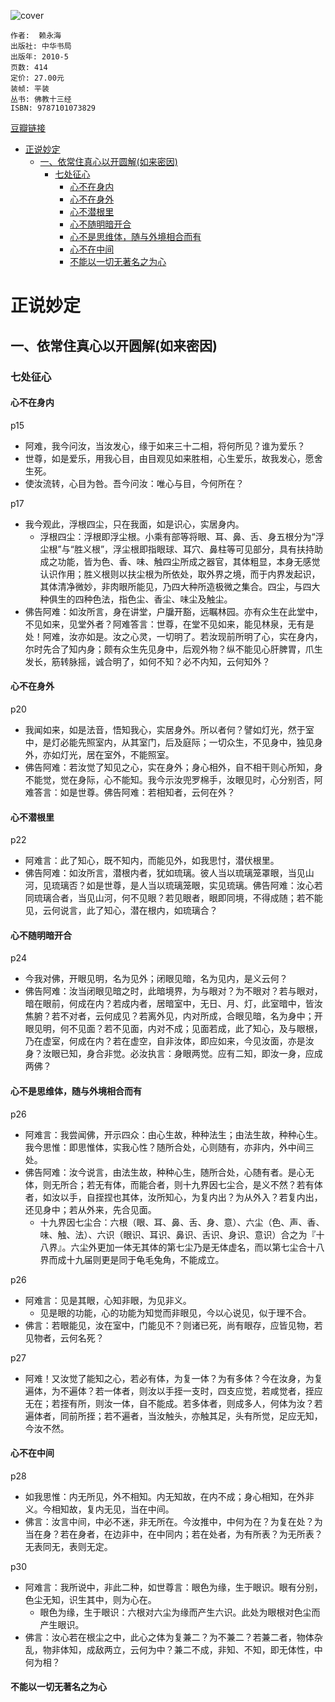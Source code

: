 ![cover](https://img1.doubanio.com/view/subject/l/public/s4376509.jpg)

    作者:  赖永海 
    出版社: 中华书局
    出版年: 2010-5
    页数: 414
    定价: 27.00元
    装帧: 平装
    丛书: 佛教十三经
    ISBN: 9787101073829

[豆瓣链接](https://book.douban.com/subject/4843462/)

- [正说妙定](#%E6%AD%A3%E8%AF%B4%E5%A6%99%E5%AE%9A)
  - [一、依常住真心以开圆解(如来密因)](#%E4%B8%80%E4%BE%9D%E5%B8%B8%E4%BD%8F%E7%9C%9F%E5%BF%83%E4%BB%A5%E5%BC%80%E5%9C%86%E8%A7%A3%E5%A6%82%E6%9D%A5%E5%AF%86%E5%9B%A0)
    - [七处征心](#%E4%B8%83%E5%A4%84%E5%BE%81%E5%BF%83)
      - [心不在身内](#%E5%BF%83%E4%B8%8D%E5%9C%A8%E8%BA%AB%E5%86%85)
      - [心不在身外](#%E5%BF%83%E4%B8%8D%E5%9C%A8%E8%BA%AB%E5%A4%96)
      - [心不潜根里](#%E5%BF%83%E4%B8%8D%E6%BD%9C%E6%A0%B9%E9%87%8C)
      - [心不随明暗开合](#%E5%BF%83%E4%B8%8D%E9%9A%8F%E6%98%8E%E6%9A%97%E5%BC%80%E5%90%88)
      - [心不是思维体，随与外境相合而有](#%E5%BF%83%E4%B8%8D%E6%98%AF%E6%80%9D%E7%BB%B4%E4%BD%93%E9%9A%8F%E4%B8%8E%E5%A4%96%E5%A2%83%E7%9B%B8%E5%90%88%E8%80%8C%E6%9C%89)
      - [心不在中间](#%E5%BF%83%E4%B8%8D%E5%9C%A8%E4%B8%AD%E9%97%B4)
      - [不能以一切无著名之为心](#%E4%B8%8D%E8%83%BD%E4%BB%A5%E4%B8%80%E5%88%87%E6%97%A0%E8%91%97%E5%90%8D%E4%B9%8B%E4%B8%BA%E5%BF%83)

# 正说妙定
## 一、依常住真心以开圆解(如来密因)
### 七处征心
#### 心不在身内
p15
- 阿难，我今问汝，当汝发心，缘于如来三十二相，将何所见？谁为爱乐？
- 世尊，如是爱乐，用我心目，由目观见如来胜相，心生爱乐，故我发心，愿舍生死。
- 使汝流转，心目为咎。吾今问汝：唯心与目，今何所在？

p17
- 我今观此，浮根四尘，只在我面，如是识心，实居身内。
  - 浮根四尘：浮根即浮尘根。小乘有部等将眼、耳、鼻、舌、身五根分为“浮尘根”与“胜义根”，浮尘根即指眼球、耳穴、鼻柱等可见部分，具有扶持助成之功能，皆为色、香、味、触四尘所成之器官，其体粗显，本身无感觉认识作用；胜义根则以扶尘根为所依处，取外界之境，而于内界发起识，其体清净微妙，非肉眼所能见，乃四大种所造极微之集合。四尘，与四大种俱生的四种色法，指色尘、香尘、味尘及触尘。
- 佛告阿难：如汝所言，身在讲堂，户牖开豁，远瞩林园。亦有众生在此堂中，不见如来，见堂外者？阿难答言：世尊，在堂不见如来，能见林泉，无有是处！阿难，汝亦如是。汝之心灵，一切明了。若汝现前所明了心，实在身内，尔时先合了知内身；颇有众生先见身中，后观外物？纵不能见心肝脾胃，爪生发长，筋转脉摇，诚合明了，如何不知？必不内知，云何知外？

#### 心不在身外
p20
- 我闻如来，如是法音，悟知我心，实居身外。所以者何？譬如灯光，然于室中，是灯必能先照室内，从其室门，后及庭际；一切众生，不见身中，独见身外，亦如灯光，居在室外，不能照室。
- 佛告阿难：若汝觉了知见之心，实在身外；身心相外，自不相干则心所知，身不能觉，觉在身际，心不能知。我今示汝兜罗棉手，汝眼见时，心分别否，阿难答言：如是世尊。佛告阿难：若相知者，云何在外？

#### 心不潜根里
p22
- 阿难言：此了知心，既不知内，而能见外，如我思忖，潜伏根里。
- 佛告阿难：如汝所言，潜根内者，犹如琉璃。彼人当以琉璃笼罩眼，当见山河，见琉璃否？如是世尊，是人当以琉璃笼眼，实见琉璃。佛告阿难：汝心若同琉璃合者，当见山河，何不见眼？若见眼者，眼即同境，不得成随；若不能见，云何说言，此了知心，潜在根内，如琉璃合？

#### 心不随明暗开合
p24
- 今我对佛，开眼见明，名为见外；闭眼见暗，名为见内，是义云何？
- 佛告阿难：汝当闭眼见暗之时，此暗境界，为与眼对？为不眼对？若与眼对，暗在眼前，何成在内？若成内者，居暗室中，无日、月、灯，此室暗中，皆汝焦腑？若不对者，云何成见？若离外见，内对所成，合眼见暗，名为身中；开眼见明，何不见面？若不见面，内对不成；见面若成，此了知心，及与眼根，乃在虚室，何成在内？若在虚空，自非汝体，即应如来，今见汝面，亦是汝身？汝眼已知，身合非觉。必汝执言：身眼两觉。应有二知，即汝一身，应成两佛？

#### 心不是思维体，随与外境相合而有
p26
- 阿难言：我尝闻佛，开示四众：由心生故，种种法生；由法生故，种种心生。我今思惟：即思惟体，实我心性？随所合处，心则随有，亦非内，外中间三处。
- 佛告阿难：汝今说言，由法生故，种种心生，随所合处，心随有者。是心无体，则无所合；若无有体，而能合者，则十九界因七尘合，是义不然？若有体者，如汝以手，自挃捏也其体，汝所知心，为复内出？为从外入？若复内出，还见身中；若从外来，先合见面。
  - 十九界因七尘合：六根（眼、耳、鼻、舌、身、意）、六尘（色、声、香、味、触、法）、六识（眼识、耳识、鼻识、舌识、身识、意识）合之为『十八界』。六尘外更加一体无其体的第七尘乃是无体虚名，而以第七尘合十八界而成十九届则更是同于龟毛兔角，不能成立。

p26
- 阿难言：见是其眼，心知非眼，为见非义。
  - 见是眼的功能，心的功能为知觉而非眼见，今以心说见，似于理不合。
- 佛言：若眼能见，汝在室中，门能见不？则诸已死，尚有眼存，应皆见物，若见物者，云何名死？

p27
- 阿难！又汝觉了能知之心，若必有体，为复一体？为有多体？今在汝身，为复遍体，为不遍体？若一体者，则汝以手挃一支时，四支应觉，若咸觉者，挃应无在；若挃有所，则汝一体，自不能成。若多体者，则成多人，何体为汝？若遍体者，同前所挃；若不遍者，当汝触头，亦触其足，头有所觉，足应无知，今汝不然。

#### 心不在中间
p28
- 如我思惟：内无所见，外不相知。内无知故，在内不成；身心相知，在外非义。今相知故，复内无见，当在中间。
- 佛言：汝言中间，中必不迷，非无所在。今汝推中，中何为在？为复在处？为当在身？若在身者，在边非中，在中同内；若在处者，为有所表？为无所表？无表同无，表则无定。

p30
- 阿难言：我所说中，非此二种，如世尊言：眼色为缘，生于眼识。眼有分别，色尘无知，识生其中，则为心在。
  - 眼色为缘，生于眼识：六根对六尘为缘而产生六识。此处为眼根对色尘而产生眼识。
- 佛言：汝心若在根尘之中，此心之体为复兼二？为不兼二？若兼二者，物体杂乱，物非体知，成敌两立，云何为中？兼二不成，非知、不知，即无体性，中何为相？

#### 不能以一切无著名之为心






